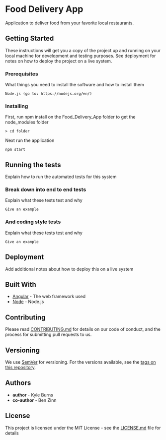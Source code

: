 # Food Delivery App

Application to deliver food from your favorite local restaurants.

## Getting Started

These instructions will get you a copy of the project up and running on your local machine for development and testing purposes. See deployment for notes on how to deploy the project on a live system.

### Prerequisites

What things you need to install the software and how to install them

```
Node.js (go to: https://nodejs.org/en/)
```

### Installing

First, run npm install on the Food_Delivery_App folder to get the node_modules folder

```
> cd folder
```

Next run the application

```
npm start
```

## Running the tests

Explain how to run the automated tests for this system

### Break down into end to end tests

Explain what these tests test and why

```
Give an example
```

### And coding style tests

Explain what these tests test and why

```
Give an example
```

## Deployment

Add additional notes about how to deploy this on a live system

## Built With

* [Angular](https://angular.io/) - The web framework used
* [Node](https://nodejs.org/en/) - Node.js

## Contributing

Please read [CONTRIBUTING.md](https://gist.github.com/PurpleBooth/b24679402957c63ec426) for details on our code of conduct, and the process for submitting pull requests to us.

## Versioning

We use [SemVer](http://semver.org/) for versioning. For the versions available, see the [tags on this repository](https://github.com/your/project/tags). 

## Authors

* **author** - Kyle Burns
* **co-author** - Ben Zinn

## License

This project is licensed under the MIT License - see the [LICENSE.md](LICENSE.md) file for details
